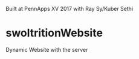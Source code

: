 Built at PennApps XV 2017 with Ray Sy/Kuber Sethi

# swoltritionWebsite
Dynamic Website with the server
